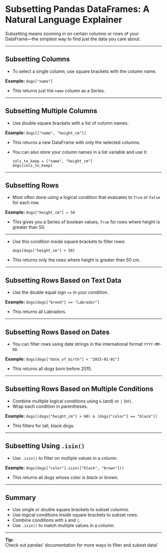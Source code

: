# Subsetting Pandas DataFrames: A Natural Language Explainer

Subsetting means zooming in on certain columns or rows of your DataFrame—the simplest way to find just the data you care about.

---

## Subsetting Columns

- To select a single column, use square brackets with the column name.

**Example:**
    `dogs["name"]`

- This returns just the `name` column as a Series.

---

## Subsetting Multiple Columns

- Use double square brackets with a list of column names.

**Example:**
    `dogs[["name", "height_cm"]]`

- This returns a new DataFrame with only the selected columns.

- You can also store your column names in a list variable and use it:

    ```
    cols_to_keep = ["name", "height_cm"]
    dogs[cols_to_keep]
    ```

---

## Subsetting Rows

- Most often done using a logical condition that evaluates to `True` or `False` for each row.

**Example:**
    `dogs["height_cm"] > 50`

- This gives you a Series of boolean values, `True` for rows where height is greater than 50.

---

- Use this condition inside square brackets to filter rows:

    `dogs[dogs["height_cm"] > 50]`

- This returns only the rows where height is greater than 50 cm.

---

## Subsetting Rows Based on Text Data

- Use the double equal sign `==` in your condition.

**Example:**
    `dogs[dogs["breed"] == "Labrador"]`

- This returns all Labradors.

---

## Subsetting Rows Based on Dates

- You can filter rows using date strings in the international format `YYYY-MM-DD`.

**Example:**
    `dogs[dogs["date_of_birth"] < "2015-01-01"]`

- This returns all dogs born before 2015.

---

## Subsetting Rows Based on Multiple Conditions

- Combine multiple logical conditions using `&` (and) or `|` (or).
- Wrap each condition in parentheses.

**Example:**
    `dogs[(dogs["height_cm"] > 60) & (dogs["color"] == "black")]`

- This filters for tall, black dogs.

---

## Subsetting Using `.isin()`

- Use `.isin()` to filter on multiple values in a column.

**Example:**
    `dogs[dogs["color"].isin(["black", "brown"])]`

- This returns all dogs whose color is black or brown.

---

## Summary

- Use single or double square brackets to subset columns.
- Use logical conditions inside square brackets to subset rows.
- Combine conditions with `&` and `|`.
- Use `.isin()` to match multiple values in a column.

---

**Tip:**  
Check out pandas’ documentation for more ways to filter and subset data!
